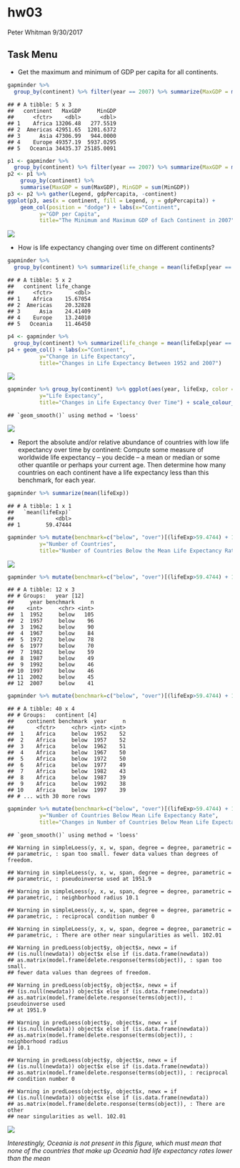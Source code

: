 hw03
================
Peter Whitman
9/30/2017

Task Menu
---------

-   Get the maximum and minimum of GDP per capita for all continents.

``` r
gapminder %>% 
  group_by(continent) %>% filter(year == 2007) %>% summarize(MaxGDP = max(gdpPercap), MinGDP = min(gdpPercap)) 
```

    ## # A tibble: 5 x 3
    ##   continent   MaxGDP     MinGDP
    ##      <fctr>    <dbl>      <dbl>
    ## 1    Africa 13206.48   277.5519
    ## 2  Americas 42951.65  1201.6372
    ## 3      Asia 47306.99   944.0000
    ## 4    Europe 49357.19  5937.0295
    ## 5   Oceania 34435.37 25185.0091

``` r
p1 <- gapminder %>% 
  group_by(continent) %>% filter(year == 2007) %>% summarize(MaxGDP = max(gdpPercap), MinGDP = min(gdpPercap)) 
p2 <- p1 %>%
    group_by(continent) %>%
    summarise(MaxGDP = sum(MaxGDP), MinGDP = sum(MinGDP))
p3 <- p2 %>% gather(Legend, gdpPercapita, -continent)
ggplot(p3, aes(x = continent, fill = Legend, y = gdpPercapita)) +
    geom_col(position = "dodge") + labs(x="Continent", 
          y="GDP per Capita",
          title="The Minimum and Maximum GDP of Each Continent in 2007") 
```

![](hw03_files/figure-markdown_github-ascii_identifiers/unnamed-chunk-2-1.png)

-   How is life expectancy changing over time on different continents?

``` r
gapminder %>% 
  group_by(continent) %>% summarize(life_change = mean(lifeExp[year == 2007] - lifeExp[year == 1952]))
```

    ## # A tibble: 5 x 2
    ##   continent life_change
    ##      <fctr>       <dbl>
    ## 1    Africa    15.67054
    ## 2  Americas    20.32828
    ## 3      Asia    24.41409
    ## 4    Europe    13.24010
    ## 5   Oceania    11.46450

``` r
p4 <- gapminder %>% 
  group_by(continent) %>% summarize(life_change = mean(lifeExp[year == 2007] - lifeExp[year == 1952])) %>% ggplot(aes(continent, life_change))
p4 + geom_col() + labs(x="Continent", 
          y="Change in Life Expectancy",
          title="Changes in Life Expectancy Between 1952 and 2007") 
```

![](hw03_files/figure-markdown_github-ascii_identifiers/unnamed-chunk-4-1.png)

``` r
gapminder %>% group_by(continent) %>% ggplot(aes(year, lifeExp, color = continent)) + geom_smooth() + labs(x="Year", 
          y="Life Expectancy",
          title="Changes in Life Expectancy Over Time") + scale_colour_discrete("Continents of\n the World")
```

    ## `geom_smooth()` using method = 'loess'

![](hw03_files/figure-markdown_github-ascii_identifiers/unnamed-chunk-5-1.png)

-   Report the absolute and/or relative abundance of countries with low life expectancy over time by continent: Compute some measure of worldwide life expectancy – you decide – a mean or median or some other quantile or perhaps your current age. Then determine how many countries on each continent have a life expectancy less than this benchmark, for each year.

``` r
gapminder %>% summarize(mean(lifeExp))
```

    ## # A tibble: 1 x 1
    ##   `mean(lifeExp)`
    ##             <dbl>
    ## 1        59.47444

``` r
gapminder %>% mutate(benchmark=c("below", "over")[(lifeExp>59.4744) + 1]) %>% group_by(year) %>% filter(benchmark=="below") %>% count(benchmark) %>% ggplot(aes(year,n)) + geom_col() + labs(x="Year", 
          y="Number of Countries",
          title="Number of Countries Below the Mean Life Expectancy Rate Each Year")
```

![](hw03_files/figure-markdown_github-ascii_identifiers/unnamed-chunk-7-1.png)

``` r
gapminder %>% mutate(benchmark=c("below", "over")[(lifeExp>59.4744) + 1]) %>% group_by(year) %>% filter(benchmark == "below") %>% count(benchmark) 
```

    ## # A tibble: 12 x 3
    ## # Groups:   year [12]
    ##     year benchmark     n
    ##    <int>     <chr> <int>
    ##  1  1952     below   105
    ##  2  1957     below    96
    ##  3  1962     below    90
    ##  4  1967     below    84
    ##  5  1972     below    78
    ##  6  1977     below    70
    ##  7  1982     below    59
    ##  8  1987     below    49
    ##  9  1992     below    46
    ## 10  1997     below    46
    ## 11  2002     below    45
    ## 12  2007     below    41

``` r
gapminder %>% mutate(benchmark=c("below", "over")[(lifeExp>59.4744) + 1]) %>% group_by(continent) %>% filter(benchmark == "below") %>% count(benchmark, year)
```

    ## # A tibble: 40 x 4
    ## # Groups:   continent [4]
    ##    continent benchmark  year     n
    ##       <fctr>     <chr> <int> <int>
    ##  1    Africa     below  1952    52
    ##  2    Africa     below  1957    52
    ##  3    Africa     below  1962    51
    ##  4    Africa     below  1967    50
    ##  5    Africa     below  1972    50
    ##  6    Africa     below  1977    49
    ##  7    Africa     below  1982    43
    ##  8    Africa     below  1987    39
    ##  9    Africa     below  1992    38
    ## 10    Africa     below  1997    39
    ## # ... with 30 more rows

``` r
gapminder %>% mutate(benchmark=c("below", "over")[(lifeExp>59.4744) + 1]) %>% group_by(continent) %>% filter(benchmark == "below") %>% count(benchmark, year) %>% ggplot(aes(year, n, color = continent)) + geom_smooth() + labs(x="Year", 
          y="Number of Countries Below Mean Life Expectancy Rate",
          title="Changes in Number of Countries Below Mean Life Expectancy Rate Over Time") + scale_colour_discrete("Continents of\n the World")
```

    ## `geom_smooth()` using method = 'loess'

    ## Warning in simpleLoess(y, x, w, span, degree = degree, parametric =
    ## parametric, : span too small. fewer data values than degrees of freedom.

    ## Warning in simpleLoess(y, x, w, span, degree = degree, parametric =
    ## parametric, : pseudoinverse used at 1951.9

    ## Warning in simpleLoess(y, x, w, span, degree = degree, parametric =
    ## parametric, : neighborhood radius 10.1

    ## Warning in simpleLoess(y, x, w, span, degree = degree, parametric =
    ## parametric, : reciprocal condition number 0

    ## Warning in simpleLoess(y, x, w, span, degree = degree, parametric =
    ## parametric, : There are other near singularities as well. 102.01

    ## Warning in predLoess(object$y, object$x, newx = if
    ## (is.null(newdata)) object$x else if (is.data.frame(newdata))
    ## as.matrix(model.frame(delete.response(terms(object)), : span too small.
    ## fewer data values than degrees of freedom.

    ## Warning in predLoess(object$y, object$x, newx = if
    ## (is.null(newdata)) object$x else if (is.data.frame(newdata))
    ## as.matrix(model.frame(delete.response(terms(object)), : pseudoinverse used
    ## at 1951.9

    ## Warning in predLoess(object$y, object$x, newx = if
    ## (is.null(newdata)) object$x else if (is.data.frame(newdata))
    ## as.matrix(model.frame(delete.response(terms(object)), : neighborhood radius
    ## 10.1

    ## Warning in predLoess(object$y, object$x, newx = if
    ## (is.null(newdata)) object$x else if (is.data.frame(newdata))
    ## as.matrix(model.frame(delete.response(terms(object)), : reciprocal
    ## condition number 0

    ## Warning in predLoess(object$y, object$x, newx = if
    ## (is.null(newdata)) object$x else if (is.data.frame(newdata))
    ## as.matrix(model.frame(delete.response(terms(object)), : There are other
    ## near singularities as well. 102.01

![](hw03_files/figure-markdown_github-ascii_identifiers/unnamed-chunk-10-1.png)

*Interestingly, Oceania is not present in this figure, which must mean that none of the countries that make up Oceania had life expectancy rates lower than the mean*
